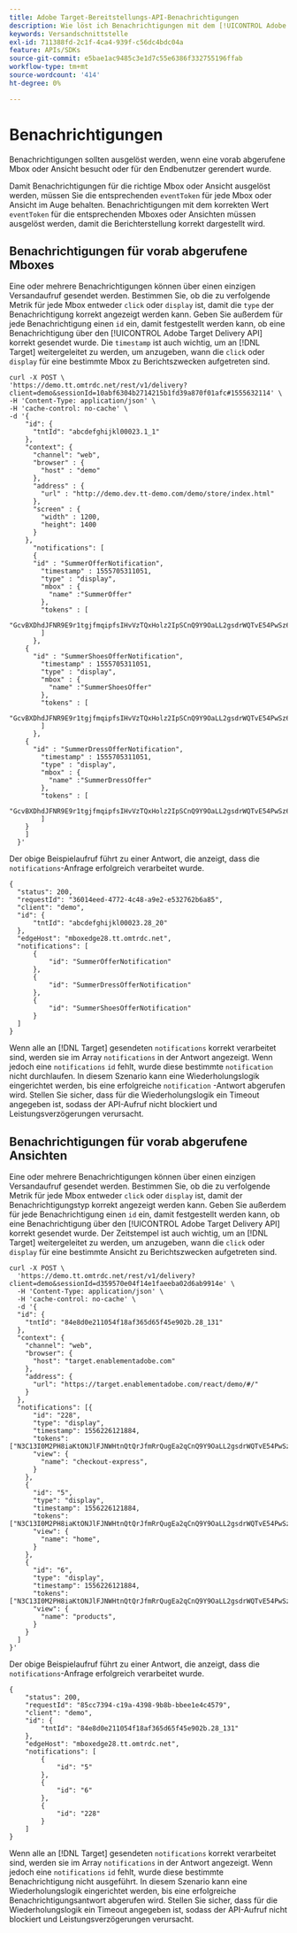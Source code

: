 ```yaml
---
title: Adobe Target-Bereitstellungs-API-Benachrichtigungen
description: Wie löst ich Benachrichtigungen mit dem [!UICONTROL Adobe Target Delivery API] aus?
keywords: Versandschnittstelle
exl-id: 711388fd-2c1f-4ca4-939f-c56dc4bdc04a
feature: APIs/SDKs
source-git-commit: e5bae1ac9485c3e1d7c55e6386f332755196ffab
workflow-type: tm+mt
source-wordcount: '414'
ht-degree: 0%

---
```


# Benachrichtigungen

Benachrichtigungen sollten ausgelöst werden, wenn eine vorab abgerufene Mbox oder Ansicht besucht oder für den Endbenutzer gerendert wurde.

Damit Benachrichtigungen für die richtige Mbox oder Ansicht ausgelöst werden, müssen Sie die entsprechenden `eventToken` für jede Mbox oder Ansicht im Auge behalten. Benachrichtigungen mit dem korrekten Wert `eventToken` für die entsprechenden Mboxes oder Ansichten müssen ausgelöst werden, damit die Berichterstellung korrekt dargestellt wird.

## Benachrichtigungen für vorab abgerufene Mboxes

Eine oder mehrere Benachrichtigungen können über einen einzigen Versandaufruf gesendet werden. Bestimmen Sie, ob die zu verfolgende Metrik für jede Mbox entweder `click` oder `display` ist, damit die `type` der Benachrichtigung korrekt angezeigt werden kann. Geben Sie außerdem für jede Benachrichtigung einen `id` ein, damit festgestellt werden kann, ob eine Benachrichtigung über den [!UICONTROL  Adobe Target Delivery API] korrekt gesendet wurde. Die `timestamp` ist auch wichtig, um an [!DNL Target] weitergeleitet zu werden, um anzugeben, wann die `click` oder `display` für eine bestimmte Mbox zu Berichtszwecken aufgetreten sind.

```
curl -X POST \
'https://demo.tt.omtrdc.net/rest/v1/delivery?client=demo&sessionId=10abf6304b2714215b1fd39a870f01afc#1555632114' \
-H 'Content-Type: application/json' \
-H 'cache-control: no-cache' \
-d '{
    "id": {
      "tntId": "abcdefghijkl00023.1_1"
    },
    "context": {
      "channel": "web",
      "browser" : {
        "host" : "demo"
      },
      "address" : {
        "url" : "http://demo.dev.tt-demo.com/demo/store/index.html"
      },
      "screen" : {
        "width" : 1200,
        "height": 1400
      }
    },
      "notifications": [
      {
      "id" : "SummerOfferNotification",
        "timestamp" : 1555705311051,
        "type" : "display",
        "mbox" : {
          "name" :"SummerOffer"   
        },
        "tokens" : [
          "GcvBXDhdJFNR9E9r1tgjfmqipfsIHvVzTQxHolz2IpSCnQ9Y9OaLL2gsdrWQTvE54PwSz67rmXWmSnkXpSSS2Q"
        ]
      },
    {
      "id" : "SummerShoesOfferNotification",
        "timestamp" : 1555705311051,
        "type" : "display",
        "mbox" : {
          "name" :"SummerShoesOffer"   
        },
        "tokens" : [
          "GcvBXDhdJFNR9E9r1tgjfmqipfsIHvVzTQxHolz2IpSCnQ9Y9OaLL2gsdrWQTvE54PwSz67rmXWmSnkXpSSS2Q"
        ]
      },
    {
      "id" : "SummerDressOfferNotification",
        "timestamp" : 1555705311051,
        "type" : "display",
        "mbox" : {
          "name" :"SummerDressOffer"   
        },
        "tokens" : [
          "GcvBXDhdJFNR9E9r1tgjfmqipfsIHvVzTQxHolz2IpSCnQ9Y9OaLL2gsdrWQTvE54PwSz67rmXWmSnkXpSSS2Q"
        ]
    } 
    ]
  }'
```

Der obige Beispielaufruf führt zu einer Antwort, die anzeigt, dass die `notifications`-Anfrage erfolgreich verarbeitet wurde.

```
{
  "status": 200,
  "requestId": "36014eed-4772-4c48-a9e2-e532762b6a85",
  "client": "demo",
  "id": {
      "tntId": "abcdefghijkl00023.28_20"
  },
  "edgeHost": "mboxedge28.tt.omtrdc.net",
  "notifications": [
      {
          "id": "SummerOfferNotification"
      },
      {
          "id": "SummerDressOfferNotification"
      },
      {
          "id": "SummerShoesOfferNotification"
      }
  ]
}
```

Wenn alle an [!DNL Target] gesendeten `notifications` korrekt verarbeitet sind, werden sie im Array `notifications` in der Antwort angezeigt. Wenn jedoch eine `notifications` `id` fehlt, wurde diese bestimmte `notification` nicht durchlaufen. In diesem Szenario kann eine Wiederholungslogik eingerichtet werden, bis eine erfolgreiche `notification` -Antwort abgerufen wird. Stellen Sie sicher, dass für die Wiederholungslogik ein Timeout angegeben ist, sodass der API-Aufruf nicht blockiert und Leistungsverzögerungen verursacht.

## Benachrichtigungen für vorab abgerufene Ansichten

Eine oder mehrere Benachrichtigungen können über einen einzigen Versandaufruf gesendet werden. Bestimmen Sie, ob die zu verfolgende Metrik für jede Mbox entweder `click` oder `display` ist, damit der Benachrichtigungstyp korrekt angezeigt werden kann. Geben Sie außerdem für jede Benachrichtigung einen `id` ein, damit festgestellt werden kann, ob eine Benachrichtigung über den [!UICONTROL Adobe Target Delivery API] korrekt gesendet wurde. Der Zeitstempel ist auch wichtig, um an [!DNL Target] weitergeleitet zu werden, um anzugeben, wann die `click` oder `display` für eine bestimmte Ansicht zu Berichtszwecken aufgetreten sind.

```
curl -X POST \
  'https://demo.tt.omtrdc.net/rest/v1/delivery?client=demo&sessionId=d359570e04f14e1faeeba02d6ab9914e' \
  -H 'Content-Type: application/json' \
  -H 'cache-control: no-cache' \
  -d '{
  "id": {
    "tntId": "84e8d0e211054f18af365d65f45e902b.28_131"
  },
  "context": {
    "channel": "web",
    "browser": {
      "host": "target.enablementadobe.com"
    },
    "address": {
      "url": "https://target.enablementadobe.com/react/demo/#/"
    }
  },
  "notifications": [{
      "id": "228",
      "type": "display",
      "timestamp": 1556226121884,
      "tokens": ["N3C13I0M2PH8iaKtONJlFJNWHtnQtQrJfmRrQugEa2qCnQ9Y9OaLL2gsdrWQTvE54PwSz67rmXWmSnkXpSSS2Q=="],
      "view": {
        "name": "checkout-express",
      }
    },
    {
      "id": "5",
      "type": "display",
      "timestamp": 1556226121884,
      "tokens": ["N3C13I0M2PH8iaKtONJlFJNWHtnQtQrJfmRrQugEa2qCnQ9Y9OaLL2gsdrWQTvE54PwSz67rmXWmSnkXpSSS2Q=="],
      "view": {
        "name": "home",
      }
    },
    {
      "id": "6",
      "type": "display",
      "timestamp": 1556226121884,
      "tokens": ["N3C13I0M2PH8iaKtONJlFJNWHtnQtQrJfmRrQugEa2qCnQ9Y9OaLL2gsdrWQTvE54PwSz67rmXWmSnkXpSSS2Q=="],
      "view": {
        "name": "products",
      }
    }
  ]
}'
```

Der obige Beispielaufruf führt zu einer Antwort, die anzeigt, dass die `notifications`-Anfrage erfolgreich verarbeitet wurde.

```
{
    "status": 200,
    "requestId": "85cc7394-c19a-4398-9b8b-bbee1e4c4579",
    "client": "demo",
    "id": {
        "tntId": "84e8d0e211054f18af365d65f45e902b.28_131"
    },
    "edgeHost": "mboxedge28.tt.omtrdc.net",
    "notifications": [
        {
            "id": "5"
        },
        {
            "id": "6"
        },
        {
            "id": "228"
        }
    ]
}
```

Wenn alle an [!DNL Target] gesendeten `notifications` korrekt verarbeitet sind, werden sie im Array `notifications` in der Antwort angezeigt. Wenn jedoch eine `notifications` `id` fehlt, wurde diese bestimmte Benachrichtigung nicht ausgeführt. In diesem Szenario kann eine Wiederholungslogik eingerichtet werden, bis eine erfolgreiche Benachrichtigungsantwort abgerufen wird. Stellen Sie sicher, dass für die Wiederholungslogik ein Timeout angegeben ist, sodass der API-Aufruf nicht blockiert und Leistungsverzögerungen verursacht.
